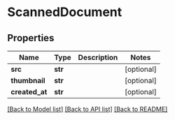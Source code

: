 # ScannedDocument

## Properties
Name | Type | Description | Notes
------------ | ------------- | ------------- | -------------
**src** | **str** |  | [optional] 
**thumbnail** | **str** |  | [optional] 
**created_at** | **str** |  | [optional] 

[[Back to Model list]](../README.md#documentation-for-models) [[Back to API list]](../README.md#documentation-for-api-endpoints) [[Back to README]](../README.md)

